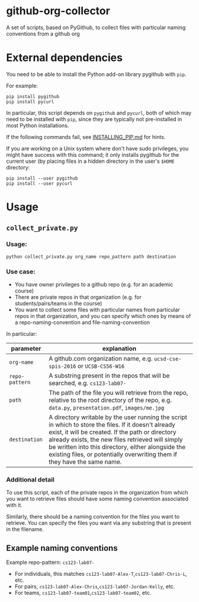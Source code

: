 # github-org-collector

A set of scripts, based on PyGithub, to collect files with particular
naming conventions from a github org

# External dependencies

You need to be able to install the Python add-on library pygithub with `pip`.

For example:
```
pip install pygithub
pip install pycurl
```

In particular, this script depends on `pygithub` and `pycurl`, both of which 
may need to be installed with `pip`, since they are typically not pre-installed
in most Python installations.

If the following commands fail, see [INSTALLING_PIP.md](INSTALLING_PIP.md) for hints.

If you are working on a Unix system where don't have sudo privileges, you might have success with this command; it only installs pygithub for the current user (by placing files in a hidden directory in the user's `$HOME` directory:

```
pip install --user pygithub
pip install --user pycurl
```

# Usage

## `collect_private.py`

### Usage:

```
python collect_private.py org_name repo_pattern path destination
```

### Use case:

* You have owner privileges to a github repo (e.g. for an academic course)
* There are private repos in that organization (e.g. for students/pairs/teams in the course)
* You want to collect some files with particular names from particular repos in that organization, and you can
    specify which ones by means of a repo-naming-convention and file-naming-convention

In particular:

| parameter | explanation |
|-----------|-------------|
| `org-name`  | A github.com organization name, e.g. `ucsd-cse-spis-2016` or `UCSB-CS56-W16` |
| `repo-pattern` | A substring present in the repos that will be searched, e.g. `cs123-lab07-` |
| `path` | The path of the file you will retrieve from the repo, relative to the root directory of the repo, e.g. `data.py`, `presentation.pdf`, `images/me.jpg`
| `destination` | A directory writable by the user running the script in which to store the files.  If it doesn't already exist, it will be created. If the path or directory already exists, the new files retrieved will simply be written into this directory, either alongside the existing files, or potentially overwriting them if they have the same name. |

### Additional detail 

To use this script, each of the private repos in the organization from
which you want to retrieve files should have some naming convention
associated with it.  

Similarly, there should be a naming convention for the files you want
to retrieve.  You can specify the files you want via any substring that is present 
in the filename.

## Example naming conventions

Example repo-pattern: `cs123-lab07-`
* For individuals, this matches `cs123-lab07-Alex-T`,`cs123-lab07-Chris-L`, etc. 
* For pairs, `cs123-lab07-Alex-Chris`,`cs123-lab07-Jordan-Kelly`, etc. 
* For teams, `cs123-lab07-team01`,`cs123-lab07-team02`, etc.

